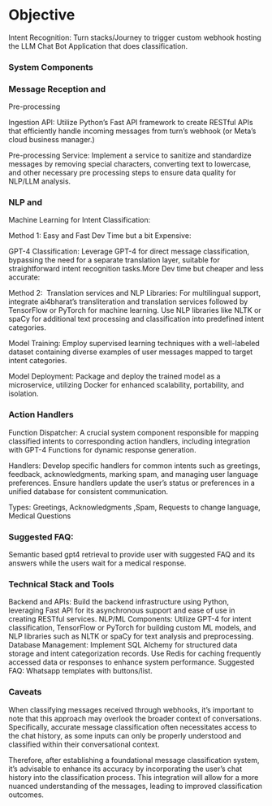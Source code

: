 # Objective

Intent Recognition: Turn stacks/Journey to trigger custom webhook
hosting the LLM Chat Bot Application that does classification.

<!-- ![Untitled](../Engineering%20f06030dea04e40cf84573246d73d39f9/Untitled.png) -->

### System Components

### Message Reception and

Pre-processing

Ingestion API: Utilize Python’s Fast API framework to create RESTful
APIs that efficiently handle incoming messages from turn’s webhook (or
Meta’s cloud business manager.)

Pre-processing Service: Implement a service to sanitize and
standardize messages by removing special characters, converting text to
lowercase, and other necessary pre processing steps to ensure data
quality for NLP/LLM analysis.

### NLP and

Machine Learning for Intent Classification:

Method 1: Easy and Fast Dev Time but a bit Expensive:

GPT-4 Classification: Leverage GPT-4 for direct message
classification, bypassing the need for a separate translation layer,
suitable for straightforward intent recognition tasks.More Dev time but
cheaper and less accurate:

Method 2:  Translation services and NLP Libraries: For multilingual
support, integrate ai4bharat’s transliteration and translation services
followed by TensorFlow or PyTorch for machine learning. Use NLP
libraries like NLTK or spaCy for additional text processing and
classification into predefined intent categories.

Model Training: Employ supervised learning techniques with a
well-labeled dataset containing diverse examples of user messages mapped
to target intent categories.

Model Deployment: Package and deploy the trained model as a
microservice, utilizing Docker for enhanced scalability, portability,
and isolation.

### Action Handlers

Function Dispatcher: A crucial system component responsible for
mapping classified intents to corresponding action handlers, including
integration with GPT-4 Functions for dynamic response generation.

Handlers: Develop specific handlers for common intents such as
greetings, feedback, acknowledgments, marking spam, and managing user
language preferences. Ensure handlers update the user’s status or
preferences in a unified database for consistent communication.

Types: Greetings, Acknowledgments ,Spam, Requests to change language,
Medical Questions

### Suggested FAQ:

Semantic based gpt4 retrieval to provide user with suggested FAQ and
its answers while the users wait for a medical response.

<!-- ![Untitled](Objective%2087c497e68c234d699d6825e2549b06ce/Untitled.png) -->

### Technical Stack and Tools

Backend and APIs: Build the backend infrastructure using Python,
leveraging Fast API for its asynchronous support and ease of use in
creating RESTful services. NLP/ML Components: Utilize GPT-4 for intent
classification, TensorFlow or PyTorch for building custom ML models, and
NLP libraries such as NLTK or spaCy for text analysis and preprocessing.
Database Management: Implement SQL Alchemy for structured data storage
and intent categorization records. Use Redis for caching frequently
accessed data or responses to enhance system performance. Suggested FAQ:
Whatsapp templates with buttons/list.

### Caveats

When classifying messages received through webhooks, it’s important
to note that this approach may overlook the broader context of
conversations. Specifically, accurate message classification often
necessitates access to the chat history, as some inputs can only be
properly understood and classified within their conversational
context.

Therefore, after establishing a foundational message classification
system, it’s advisable to enhance its accuracy by incorporating the
user’s chat history into the classification process. This integration
will allow for a more nuanced understanding of the messages, leading to
improved classification outcomes.
